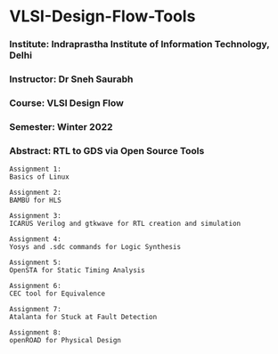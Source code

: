 # VLSI-Design-Flow-Tools
### Institute: Indraprastha Institute of Information Technology, Delhi
### Instructor: Dr Sneh Saurabh
### Course: VLSI Design Flow
### Semester: Winter 2022
### Abstract: RTL to GDS via Open Source Tools 

```
Assignment 1:
Basics of Linux

Assignment 2:
BAMBU for HLS

Assignment 3:
ICARUS Verilog and gtkwave for RTL creation and simulation

Assignment 4:
Yosys and .sdc commands for Logic Synthesis

Assignment 5:
OpenSTA for Static Timing Analysis

Assignment 6:
CEC tool for Equivalence

Assignment 7:
Atalanta for Stuck at Fault Detection

Assignment 8:
openROAD for Physical Design
```
